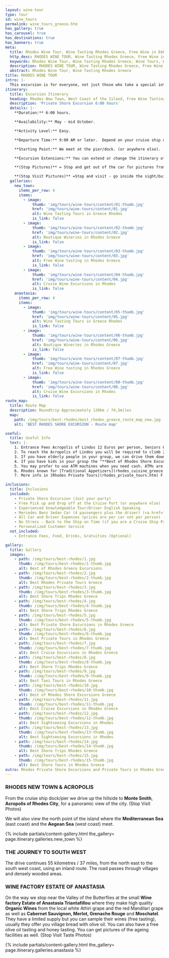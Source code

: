 ```yaml
---
layout: wine-tour
type: tour
id: wine_tours
permalink: wine_tours_greece.htm
has_gallery: true
has_carousel: true
has_destinations: true
has_banners: true
meta:
  title: Rhodes Wine Tour, Wine Tasting Rhodes Greece, Free Wine in Embonas Village, Rhodes Wineries
  http_desc: RHODES WINE TOUR, Wine Tasting Rhodes Greece, Free Wine in Embonas Village, Rhodes Wineries with Olive Oil Tasting and Honey tasting
  keywords: Rhodes Wine Tour, Wine Tasting Rhodes Greece, Wine Tours, Wine Excursions in Rhodes Greece, Rhodes Wineries with Olive Oil Tasting and Honey tasting
  description: RHODES WINE TOUR, Wine Tasting Rhodes Greece, Free Wine in Embonas Village, Rhodes Wineries with Olive Oil Tasting and Honey tasting
  abstract: Rhodes Wine Tour, Wine Tasting Rhodes Greece
title: RHODES WINE TOUR
intro: |-
  This excursion is for everyone, not just those who take a special interest in wine. The breath-taking views and the Green Tour will appeal to those for whom natural beauty is a reason to travel. Plus, you will sample exceptional local wines and visit villages, cellars and wine estates. You will "taste" the island in more ways than one.
itinerary:
  title: Excursion Itinerary
  heading: Rhodes New Town, West Coast of the Island, Free Wine Tasting, Lunch Break
  description: 'Private Shore Excursion 6:00 hours'
  details: |-
    **Duration:** 6:00 hours.

    **Availability:** May - mid October.

    **Activity Level:** Easy.

    **Departure Time:** 9:00 AM or later.  Depend on your cruise ship dock time. If the ship arrives late into port, we’ll adjust our schedules, and the rental time will start from the moment you meet your driver.

    **Starting Point:** We meet at the pier/dock. (or anywhere else).

    **Excursion Extensions:** You can extend or change the itinerary of this private shore excursion as you wish.

    **(Stop Pictures)** = Stop and get out of the car for pictures from outside of the Sight/building.

    **(Stop Visit Pictures)** =Stop and visit - go inside the sight/building for pictures.
  galleries:
    new_town:
      items_per_row: 4
      items:
        - image:
            thumb: 'img/tours/wine-tours/content/01-thumb.jpg'
            href: 'img/tours/wine-tours/content/01.jpg'
            alt: Wine Tasting Tours in Greece Rhodes
            is_link: false
        - image:
            thumb: 'img/tours/wine-tours/content/02-thumb.jpg'
            href: 'img/tours/wine-tours/content/02.jpg'
            alt: Boutique Wineries in Rhodes Greece
            is_link: false
        - image:
            thumb: 'img/tours/wine-tours/content/03-thumb.jpg'
            href: 'img/tours/wine-tours/content/03.jpg'
            alt: Free Wine tasting in Rhodes Greece
            is_link: false
        - image:
            thumb: 'img/tours/wine-tours/content/04-thumb.jpg'
            href: 'img/tours/wine-tours/content/04.jpg'
            alt: Cruise Wine Excursions in Rhodes
            is_link: false
    anastasia:
      items_per_row: 4
      items:
        - image:
            thumb: 'img/tours/wine-tours/content/05-thumb.jpg'
            href: 'img/tours/wine-tours/content/05.jpg'
            alt: Wine Tasting Tours in Greece Rhodes
            is_link: false
        - image:
            thumb: 'img/tours/wine-tours/content/06-thumb.jpg'
            href: 'img/tours/wine-tours/content/06.jpg'
            alt: Boutique Wineries in Rhodes Greece
            is_link: false
        - image:
            thumb: 'img/tours/wine-tours/content/07-thumb.jpg'
            href: 'img/tours/wine-tours/content/07.jpg'
            alt: Free Wine tasting in Rhodes Greece
            is_link: false
        - image:
            thumb: 'img/tours/wine-tours/content/08-thumb.jpg'
            href: 'img/tours/wine-tours/content/08.jpg'
            alt: Cruise Wine Excursions in Rhodes
            is_link: false
route_map:
  title: Route Map
  description: Roundtrip Approximately 120km / 74,5miles
  map:
    path: /img/tours/best-rhodes/best_rhodes_greece_route_map_new.jpg
    alt: 'BEST RHODES SHORE EXCURSION - Route map'

useful:
  title: Useful Info
  text: |-
    1. Entrance Fees Acropolis of Lindos 12 Euros per person, Seniors 6 Euros per person, Children under 18 years old free, No charge to enter Lindos village.
    2. To reach the Acropolis of Lindos you will be required to climb 292 steps, or ride on a donkey. The donkey does not eliminate all the steps, there are over 80 to go when you get off the donkey. The donkeys go by a slightly different path so the stairs, and the soles of your shoes, will be quite clean if you wish to walk up. The risers of the stairs are 5-7 inches and the treads 18-24 inches. No handrail on either side.
    3. If you have elderly people in your group, we can drive them down on the beautiful beach of Lindos have a drink and a nice discuss with the driver and enjoy the panoramic view while they are waiting for you to climb up the Acropolis of Lindos.
    4. If you have kids in your group the "**Best of Rhodes Shore Excursion**" it is also an Educational and Entertainment Excursion, and of course they will love the donkey ride up to the Acropolis of Lindos!!
    5. You may prefer to use ATM machines when you need cash. ATMs are everywhere.
    6. Rhodes known for [Traditional Appetizers](rhodes_cuisine_greece.htm), desserts, [Wines](wine_tours_greece.htm), the famous handmade [Rhodes Pottery - Ceramics](greek_pottery.htm) and the beautiful [Rhodes Beaches](rhodes_beaches.htm).
    7. More info in [Rhodes Private Tours](rhodes_private_tours.htm) F.A.Q.

inclusions:
  title: Inclusions
  included:
    - Private Shore Excursion (Just your party)
    - Free Pick up and Drop off at the Cruise Port (or anywhere else)
    - Experienced knowledgeable Tour/Driver English Speaking
    - Mercedes Benz Sedan Car (4 passengers plus the driver) (<a href="groups.htm">bigger group or more room?</a>)
    - All Car and Driver Expenses (prices are per car not per person)
    - No Stress - Back to the Ship on Time (if you are a Cruise Ship Passenger)
    - Personalized Customer Service
  not_included:
    - Entrance Fees, Food, Drinks, Gratuities (Optional)

gallery:
  title: Gallery
  images:
    - path: /img/tours/best-rhodes/1.jpg
      thumb: /img/tours/best-rhodes/1-thumb.jpg
      alt: Best of Rhodes Greece Excursions
    - path: /img/tours/best-rhodes/2.jpg
      thumb: /img/tours/best-rhodes/2-thumb.jpg
      alt: Best Rhodes Private Tours Greece
    - path: /img/tours/best-rhodes/3.jpg
      thumb: /img/tours/best-rhodes/3-thumb.jpg
      alt: Best Shore Trips Rhodes Greece
    - path: /img/tours/best-rhodes/4.jpg
      thumb: /img/tours/best-rhodes/4-thumb.jpg
      alt: Best Shore Trips Rhodes Greece
    - path: /img/tours/best-rhodes/5.jpg
      thumb: /img/tours/best-rhodes/5-thumb.jpg
      alt: Best Private Shore Excursions in Rhodes Greece
    - path: /img/tours/best-rhodes/6.jpg
      thumb: /img/tours/best-rhodes/6-thumb.jpg
      alt: Best Private Tours in Rhodes Greece
    - path: /img/tours/best-rhodes/7.jpg
      thumb: /img/tours/best-rhodes/7-thumb.jpg
      alt: Best Cruise Excursions in Rhodes Greece
    - path: /img/tours/best-rhodes/8.jpg
      thumb: /img/tours/best-rhodes/8-thumb.jpg
      alt: Best Shore Trips Rhodes Greece
    - path: /img/tours/best-rhodes/9.jpg
      thumb: /img/tours/best-rhodes/9-thumb.jpg
      alt: Best Taxi Tours in Rhodes Greece
    - path: /img/tours/best-rhodes/10.jpg
      thumb: /img/tours/best-rhodes/10-thumb.jpg
      alt: Best of Rhodes Shore Excursions Greece
    - path: /img/tours/best-rhodes/11.jpg
      thumb: /img/tours/best-rhodes/11-thumb.jpg
      alt: Best Cruise Excursions in Rhodes Greece
    - path: /img/tours/best-rhodes/12.jpg
      thumb: /img/tours/best-rhodes/12-thumb.jpg
      alt: Best Sightseeing Excursions in Rhodes
    - path: /img/tours/best-rhodes/13.jpg
      thumb: /img/tours/best-rhodes/13-thumb.jpg
      alt: Best Sightseeing Excursions in Rhodes
    - path: /img/tours/best-rhodes/14.jpg
      thumb: /img/tours/best-rhodes/14-thumb.jpg
      alt: Best Shore Trips Rhodes Greece
    - path: /img/tours/best-rhodes/15.jpg
      thumb: /img/tours/best-rhodes/15-thumb.jpg
      alt: Best Shore Tours in Rhodes Greece
outro: Rhodes Private Shore Excursions and Private Tours in Rhodes Greece
---
```

### RHODES NEW TOWN & ACROPOLIS

From the cruise ship dock/pier we drive up the hillside to **Monte Smith**, **Acropolis of Rhodes City**, for a panoramic view of the city. (Stop Visit Photos)

We will also view the north point of the island where the **Mediterranean Sea** (east coast) and the **Aegean Sea** (west coast) meet.

{% include partials/content-gallery.html the_gallery= page.itinerary.galleries.new_town %}

### THE JOURNEY TO SOUTH WEST

The drive continues 55 kilometres / 37 miles, from the north east to the south west coast, using an inland route. The road passes through villages and densely wooded areas.

### WINE FACTORY ESTATE OF ANASTASIA

On the way we stop near the Valley of the Butterflies at the small **Wine factory Estate of Anastasia Triantafillou** where they make high quality **Organic Wines** from the local white Athiri grape and the red Mandilari grape as well as **Cabernet Sauvignon, Merlot, Grenache Rouge** and **Moschatel**. They have a limited supply but you can sample their wines (free tasting), usually they offer you village bread with olive oil. You can also have a free olive oil tasting and honey tasting. You can get pictures of the ageing facilities as well. (Stop Visit Taste Photos)

{% include partials/content-gallery.html the_gallery= page.itinerary.galleries.anastasia %}